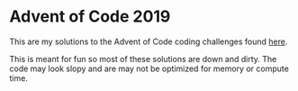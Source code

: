 # Advent of Code 2019

This are my solutions to the Advent of Code coding challenges found [here](https://adventofcode.com/).

This is meant for fun so most of these solutions are down and dirty. The code may look slopy and are may not be optimized for memory or compute time.
